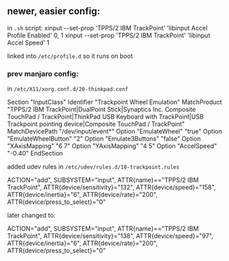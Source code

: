 ## newer, easier config:
in `.sh` script:
    xinput --set-prop 'TPPS/2 IBM TrackPoint' 'libinput Accel Profile Enabled' 0, 1
    xinput --set-prop 'TPPS/2 IBM TrackPoint' 'libinput Accel Speed' 1

linked into `/etc/profile.d` so it runs on boot

### prev manjaro config:
 
in `/etc/X11/xorg.conf.d/20-thinkpad.conf`

Section "InputClass"
	Identifier	"Trackpoint Wheel Emulation"
	MatchProduct	"TPPS/2 IBM TrackPoint|DualPoint Stick|Synaptics Inc. Composite TouchPad / TrackPoint|ThinkPad USB Keyboard with TrackPoint|USB Trackpoint pointing device|Composite TouchPad / TrackPoint"
	MatchDevicePath	"/dev/input/event*"
	Option		"EmulateWheel"		"true"
	Option		"EmulateWheelButton"	"2"
	Option		"Emulate3Buttons"	"false"
	Option		"XAxisMapping"		"6 7"
	Option		"YAxisMapping"		"4 5"
	Option 		"AccelSpeed"		"-0.40"
EndSection

added udev rules in `/etc/udev/rules.d/10-trackpoint.rules`

ACTION="add",
SUBSYSTEM="input",
ATTR{name}=="TPPS/2 IBM TrackPoint",
ATTR{device/sensitivity}="132",
ATTR{device/speed}="158",
ATTR{device/inertia}="6",
ATTR{device/rate}="200",
ATTR(device/press_to_select}="0"

later changed to:

ACTION="add",
SUBSYSTEM="input",
ATTR{name}=="TPPS/2 IBM TrackPoint",
ATTR{device/sensitivity}="138",
ATTR{device/speed}="97",
ATTR{device/inertia}="6",
ATTR{device/rate}="200",
ATTR(device/press_to_select}="0"
